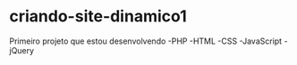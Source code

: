 # criando-site-dinamico1

Primeiro projeto que estou desenvolvendo
-PHP
-HTML
-CSS
-JavaScript
-jQuery
